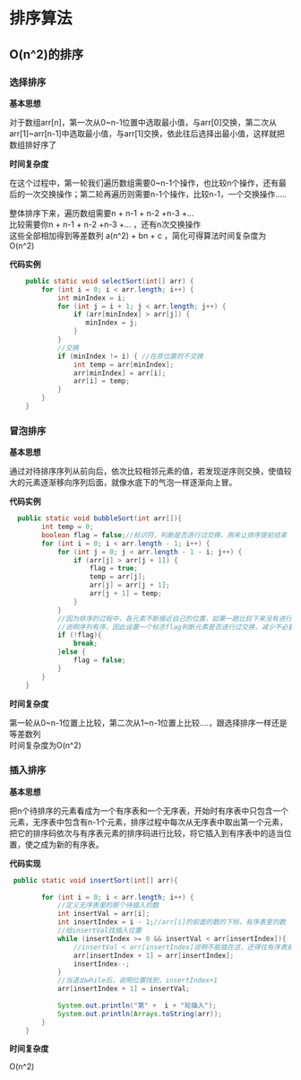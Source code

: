 # 排序算法
## O(n^2)的排序
### 选择排序
**基本思想**

对于数组arr[n]，第一次从0~n-1位置中选取最小值，与arr[0]交换，第二次从arr[1]~arr[n-1]中选取最小值，与arr[1]交换，依此往后选择出最小值，这样就把数组排好序了

**时间复杂度**

在这个过程中，第一轮我们遍历数组需要0~n-1个操作，也比较n个操作，还有最后的一次交换操作；第二轮再遍历则需要n-1个操作，比较n-1，一个交换操作.....

整体排序下来，遍历数组需要n + n-1 + n-2 +n-3 +...  
比较需要你n + n-1 + n-2 +n-3 +... ，还有n次交换操作  
这些全部相加得到等差数列 a(n^2) + bn + c ，简化可得算法时间复杂度为 O(n^2)

**代码实例**

~~~java
    public static void selectSort(int[] arr) {
        for (int i = 0; i < arr.length; i++) {
            int minIndex = i;
            for (int j = i + 1; j < arr.length; j++) {
                if (arr[minIndex] > arr[j]) {
                   minIndex = j;
                }
            }
            //交换
            if (minIndex != i) { //在原位置的不交换
                int temp = arr[minIndex];
                arr[minIndex] = arr[i];
                arr[i] = temp;
            }
        }
    }
~~~
### 冒泡排序
**基本思想**

通过对待排序序列从前向后，依次比较相邻元素的值，若发现逆序则交换，使值较大的元素逐渐移向序列后面，就像水底下的气泡一样逐渐向上冒。

**代码实例**

~~~java
  public static void bubbleSort(int arr[]){
        int temp = 0;
        boolean flag = false;//标识符，判断是否进行过交换，用来让排序提前结束
        for (int i = 0; i < arr.length - 1; i++) {
            for (int j = 0; j < arr.length - 1 - i; j++) {
                if (arr[j] > arr[j + 1]) {
                    flag = true;
                    temp = arr[j];
                    arr[j] = arr[j + 1];
                    arr[j + 1] = temp;
                }
            }
            //因为排序的过程中，各元素不断接近自己的位置，如果一趟比较下来没有进行过交换，
            //说明序列有序，因此设置一个标志flag判断元素是否进行过交换，减少不必要的比较
            if (!flag){
                break;
            }else {
                flag = false;
            }
        }
    }
~~~

**时间复杂度**

第一轮从0~n-1位置上比较，第二次从1~n-1位置上比较....，跟选择排序一样还是等差数列  
时间复杂度为O(n^2)

### 插入排序
**基本思想**

把n个待排序的元素看成为一个有序表和一个无序表，开始时有序表中只包含一个元素，无序表中包含有n-1个元素，排序过程中每次从无序表中取出第一个元素，把它的排序码依次与有序表元素的排序码进行比较，将它插入到有序表中的适当位置，使之成为新的有序表。

**代码实现**

~~~java
 public static void insertSort(int[] arr){
 
        for (int i = 0; i < arr.length; i++) {
            //定义无序表里的那个待插入的数
            int insertVal = arr[i];
            int insertIndex = i - 1;//arr[i]的前面的数的下标，有序表里的数
            //给insertVal找插入位置
            while (insertIndex >= 0 && insertVal < arr[insertIndex]){
                //insertVal < arr[insertIndex]说明不能插在这，还得往有序表前找
                arr[insertIndex + 1] = arr[insertIndex];
                insertIndex--;
            }
            //当退出while后，说明位置找到，insertIndex+1
            arr[insertIndex + 1] = insertVal;
 
            System.out.println("第" +  i + "轮插入");
            System.out.println(Arrays.toString(arr));
        }
    }
~~~

**时间复杂度**

O(n^2)